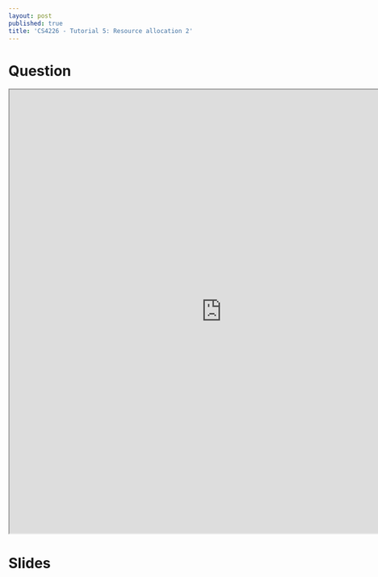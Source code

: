 ```yaml
---
layout: post
published: true
title: 'CS4226 - Tutorial 5: Resource allocation 2'
---
```

# Question
<iframe src="https://drive.google.com/file/d/1P8Ac6zFQodcyi58gK9xTn6a1Mvs2b3kG/preview" width="840" height="880" allow="autoplay"></iframe>

# Slides

